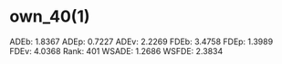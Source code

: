 # own_40(1)

ADEb: 1.8367
ADEp: 0.7227
ADEv: 2.2269
FDEb: 3.4758
FDEp: 1.3989
FDEv: 4.0368
Rank: 401
WSADE: 1.2686
WSFDE: 2.3834
